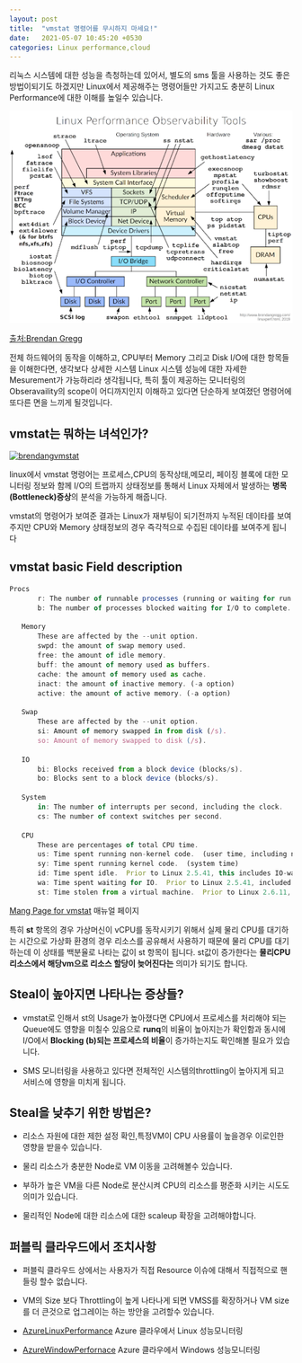 ```yaml
---
layout: post
title:  "vmstat 명령어를 무시하지 마세요!"
date:   2021-05-07 10:45:20 +0530
categories: Linux performance,cloud
---
```

 
리눅스 시스템에 대한 성능을 측청하는데 있어서, 별도의 sms 툴을 사용하는 것도 좋은 방법이되기도 하겠지만 Linux에서 제공해주는 명령어들만 가지고도 충분히 Linux Performance에 대한 이해를 높일수 있습니다.

![screenshot](/img/linuxtech/linuxperformance.png)

[출처:Brendan Gregg][linuxperformance] 

전체 하드웨어의 동작을 이해하고, CPU부터 Memory 그리고 Disk I/O에 대한 항목들을 이해한다면, 생각보다 상세한 시스템 Linux 시스템 성능에 대한 자세한 Mesurement가 가능하리라 생각됩니다, 특히 툴이 제공하는 모니터링의 Obseravaility의 scope이 어디까지인지 이해하고 있다면 단순하게 보여졌던 명령어에 또다른 면을 느끼게 될것입니다.

## vmstat는 뭐하는 녀석인가? 

[![brendangvmstat](https://img.youtube.com/vi/k9eX1jQR1hA/0.jpg)](https://www.youtube.com/watch?v=k9eX1jQR1hA)

linux에서 vmstat 명령어는 프로세스,CPU의 동작상태,메모리,
페이징 블록에 대한 모니터링 정보와 함께 I/O의 트랩까지 상태정보를 통해서 Linux 자체에서 발생하는 **병목(Bottleneck)증상**의 분석을 가능하게 해줍니다.

vmstat의 명령어가 보여준 결과는 Linux가 재부팅이 되기전까지 누적된 데이타를 보여주지만 CPU와 Memory 상태정보의 경우 즉각적으로 수집된 데이타를 보여주게 됩니다

## vmstat basic Field description

```javascript
Procs
       r: The number of runnable processes (running or waiting for run time).
       b: The number of processes blocked waiting for I/O to complete.

   Memory
       These are affected by the --unit option.
       swpd: the amount of swap memory used.
       free: the amount of idle memory.
       buff: the amount of memory used as buffers.
       cache: the amount of memory used as cache.
       inact: the amount of inactive memory. (-a option)
       active: the amount of active memory. (-a option)

   Swap
       These are affected by the --unit option.
       si: Amount of memory swapped in from disk (/s).
       so: Amount of memory swapped to disk (/s).

   IO
       bi: Blocks received from a block device (blocks/s).
       bo: Blocks sent to a block device (blocks/s).

   System
       in: The number of interrupts per second, including the clock.
       cs: The number of context switches per second.

   CPU
       These are percentages of total CPU time.
       us: Time spent running non-kernel code.  (user time, including nice time)
       sy: Time spent running kernel code.  (system time)
       id: Time spent idle.  Prior to Linux 2.5.41, this includes IO-wait time.
       wa: Time spent waiting for IO.  Prior to Linux 2.5.41, included in idle.
       st: Time stolen from a virtual machine.  Prior to Linux 2.6.11, unknown.
```

[Mang Page for vmstat][vmstat] 매뉴얼 페이지

특히 **st** 항목의 경우 가상머신이 vCPU를 동작시키기 위해서 실제 물리 CPU를 대기하는 시간으로 가상화 환경의 경우 리소스를 공유해서 사용하기 때문에 물리 CPU를 대기하는데 이 상태를 백분율로 나타는 값이 st 항목이 됩니다. st값이 증가한다는 **물리CPU 리소스에서 해당vm으로 리소스 할당이 늦어진다는** 의미가 되기도 합니다. 

## Steal이 높아지면 나타나는 증상들? 
- vmstat로 인해서 st의 Usage가 높아졌다면 CPU에서 프로세스를 처리해야 되는 Queue에도 영향을 미칠수 있음으로 **runq**의 비율이 높아지는가 확인함과 동시에 I/O에서 **Blocking (b)되는 프로세스의 비율**이 증가하는지도 확인해볼 필요가 있습니다.

- SMS 모니터링을 사용하고 있다면 전체적인 시스템의throttling이 높아지게 되고 서비스에 영향을 미치게 됩니다. 


## Steal을 낮추기 위한 방법은?
- 리소스 자원에 대한 제한 설정 확인,특정VM이 CPU 사용률이 높을경우 이로인한 영향을 받을수 있습니다.
- 물리 리소스가 충분한 Node로 VM 이동을 고려해볼수 있습니다.

- 부하가 높은 VM을 다른 Node로 분산시켜 CPU의 리소스를 평준화 시키는 시도도 의미가 있습니다.
- 물리적인 Node에 대한 리소스에 대한 scaleup 확장을 고려해야합니다.

## 퍼블릭 클라우드에서 조치사항 

- 퍼블릭 클라우드 상에서는 사용자가 직접 Resource 이슈에 대해서 직접적으로 핸들링 할수 없습니다.

- VM의 Size 보다 Throttling이 높게 나타나게 되면 VMSS를 확장하거나 VM size를 더 큰것으로 업그레이는 하는 방안을 고려할수 있습니다. 

- [AzureLinuxPerformance][azurelinuxperformance] Azure 클라우에서 Linux 성능모니터링
- [AzureWindowPerfornace][azurewinperformance] Azure 클라우에서 Windows 성능모니터링


[linuxperformance]: http://www.brendangregg.com/Perf/linux_observability_tools.png

[vmstat]: https://man7.org/linux/man-pages/man8/vmstat.8.html

[azurelinuxperformance]:https://docs.microsoft.com/en-us/troubleshoot/azure/virtual-machines/troubleshoot-performance-virtual-machine-linux-windows

[azurewinperformance]: https://docs.microsoft.com/en-us/troubleshoot/azure/virtual-machines/troubleshoot-high-cpu-issues-azure-windows-vm

[Brendangregg]:https://www.youtube.com/watch?v=k9eX1jQR1hA